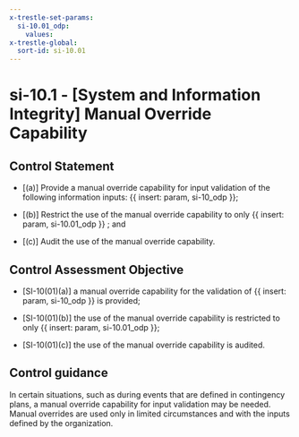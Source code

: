 ```yaml
---
x-trestle-set-params:
  si-10.01_odp:
    values:
x-trestle-global:
  sort-id: si-10.01
---
```


# si-10.1 - \[System and Information Integrity\] Manual Override Capability

## Control Statement

- \[(a)\] Provide a manual override capability for input validation of the following information inputs: {{ insert: param, si-10_odp }};

- \[(b)\] Restrict the use of the manual override capability to only {{ insert: param, si-10.01_odp }} ; and

- \[(c)\] Audit the use of the manual override capability.

## Control Assessment Objective

- \[SI-10(01)(a)\] a manual override capability for the validation of {{ insert: param, si-10_odp }} is provided;

- \[SI-10(01)(b)\] the use of the manual override capability is restricted to only {{ insert: param, si-10.01_odp }};

- \[SI-10(01)(c)\] the use of the manual override capability is audited.

## Control guidance

In certain situations, such as during events that are defined in contingency plans, a manual override capability for input validation may be needed. Manual overrides are used only in limited circumstances and with the inputs defined by the organization.

